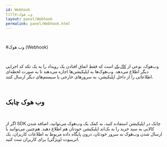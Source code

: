 ```yaml
---  
id: Webhook  
title:وب هوک  
layout: panel/Webhook  
permalink: panel/Webhook.html  
---  
```


<br>

#وب هوک (Webhook)  

<br>

وب‌هوک، نوعی از [کال‌بک]() است که فقط اتفاق افتادن یک رویداد را به یک تکه کد اجرایی دیگر اطلاع می‌دهد. 
وب‌هوک‌ها به اپلیکیشن‌ها اجازه می‌دهند تا به صورت لحظه‌ای اطلاعاتی را از داخل اپلیکیشن، به سرورهای خارجی یا سیستم‌های دیگر ارسال کنند. 

<br>

##  وب هوک چابک 

<br>

اگر از SDK چابک در اپلیکیشن استفاده کنید، به کمک یک وب‌هوک می‌توانید، اضافه شدن کالایی به سبد خرید را به بک‌اند اپلیکیشن خودتان هم اطلاع دهید. 
هم‌چنین می‌توانید با ارسال شدن وب‌هوک به سرور خودتان، درون پایگاه داده مربوط به اطلاعات کاربران، یک اتریبیوت (ویژگی) برای کاربران ست کنید. 


<br>

